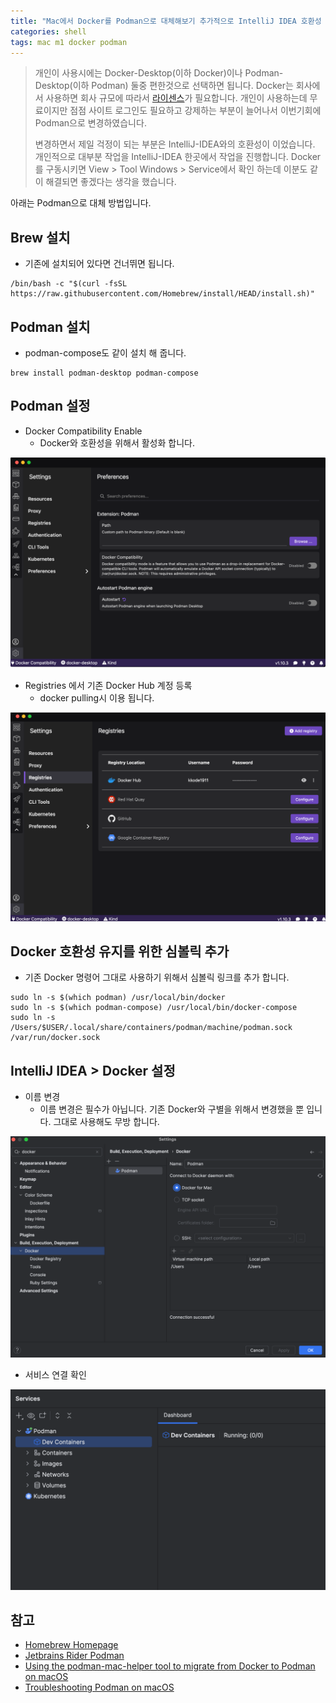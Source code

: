 ```yaml
---
title: "Mac에서 Docker를 Podman으로 대체해보기 추가적으로 IntelliJ IDEA 호환성 유지"
categories: shell
tags: mac m1 docker podman
---
```


> 개인이 사용시에는 Docker-Desktop(이하 Docker)이나 Podman-Desktop(이하 Podman) 둘중 편한것으로 선택하면 됩니다.
> Docker는 회사에서 사용하면 회사 규모에 따라서 [라이센스](https://www.docker.com/pricing/)가 필요합니다.
> 개인이 사용하는데 무료이지만 점점 사이트 로그인도 필요하고 강제하는 부분이 늘어나서 이번기회에 Podman으로 변경하였습니다.
>
> 변경하면서 제일 걱정이 되는 부분은 IntelliJ-IDEA와의 호환성이 이었습니다.
> 개인적으로 대부분 작업을 IntelliJ-IDEA 한곳에서 작업을 진행합니다.
> Docker를 구동시키면 View > Tool Windows > Service에서 확인 하는데 이분도 같이 해결되면 좋겠다는 생각을 했습니다.

아래는 Podman으로 대체 방법입니다.

## Brew 설치

* 기존에 설치되어 있다면 건너뛰면 됩니다.

```shell
/bin/bash -c "$(curl -fsSL https://raw.githubusercontent.com/Homebrew/install/HEAD/install.sh)"
```

## Podman 설치

* podman-compose도 같이 설치 해 줍니다.

```shell
brew install podman-desktop podman-compose
```

## Podman 설정

* Docker Compatibility Enable
    * Docker와 호환성을 위해서 활성화 합니다.

![](/assets/images/2024-09-25/docker-compatibility-enable.png)

* Registries 에서 기존 Docker Hub 계정 등록
    * docker pulling시 이용 됩니다.

![](/assets/images/2024-09-25/docker-registries.png)

## Docker 호환성 유지를 위한 심볼릭 추가

* 기존 Docker 명령어 그대로 사용하기 위해서 심볼릭 링크를 추가 합니다.

```shell
sudo ln -s $(which podman) /usr/local/bin/docker
sudo ln -s $(which podman-compose) /usr/local/bin/docker-compose
sudo ln -s /Users/$USER/.local/share/containers/podman/machine/podman.sock /var/run/docker.sock
```

## IntelliJ IDEA > Docker 설정

* 이름 변경
    * 이름 변경은 필수가 아닙니다. 기존 Docker와 구별을 위해서 변경했을 뿐 입니다. 그대로 사용해도 무방 합니다.

![](/assets/images/2024-09-25/intellij-idea-podman.png)

* 서비스 연결 확인

![](/assets/images/2024-09-25/intellij-idea-services.png)

## 참고

* [Homebrew Homepage](https://brew.sh/)
* [Jetbrains Rider Podman](https://www.jetbrains.com/help/rider/Podman.html)
* [Using the podman-mac-helper tool to migrate from Docker to Podman on macOS](https://podman-desktop.io/docs/migrating-from-docker/using-podman-mac-helper)
* [Troubleshooting Podman on macOS](https://podman-desktop.io/docs/troubleshooting/troubleshooting-podman-on-macos)